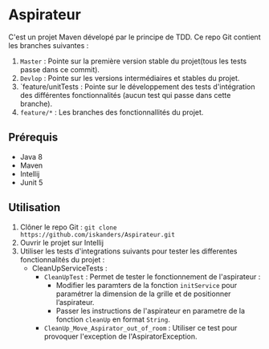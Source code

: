 # Aspirateur

C'est un projet Maven dévelopé par le principe de TDD. Ce repo Git contient les branches suivantes :

  1. `Master` : Pointe sur la première version stable du projet(tous les tests passe dans ce commit).
  2. `Devlop` : Pointe sur les versions intermédiaires et stables du projet.
  3. `feature/unitTests : Pointe sur le développement des tests d'intégration des différentes fonctionnalités (aucun test qui passe dans cette branche).
  4. `feature/*` : Les branches des fonctionnallités du projet.
  
  ## Prérequis
  
   - Java 8
   - Maven
   - Intellij
   - Junit 5
   
  ## Utilisation
  
   1. Clôner le repo Git : `git clone https://github.com/iskanders/Aspirateur.git`
   2. Ouvrir le projet sur Intellij
   3. Utiliser les tests d'integrations suivants pour tester les differentes fonctionnalités du projet :
      - CleanUpServiceTests :
        - `CleanUpTest` : Permet de tester le fonctionnement de l'aspirateur :
          - Modifier les paramters de la fonction `initService` pour paramétrer la dimension de la grille et de positionner l’aspirateur.
          - Passer les instructions de l'aspirateur en parametre de la fonction `cleanUp` en format `String`.
        - `CleanUp_Move_Aspirator_out_of_room` : Utiliser ce test pour provoquer l'exception de l'AspiratorException. 
   
